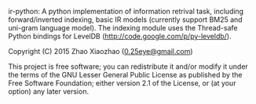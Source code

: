 ir-python: A python implementation of information retrival task, 
including forward/inverted indexing, basic IR models (currently 
support BM25 and uni-gram language model). The indexing module 
uses the Thread-safe Python bindings for LevelDB
(http://code.google.com/p/py-leveldb/).

Copyright (C) 2015  Zhao Xiaozhao (0.25eye@gmail.com)

This project is free software; you can redistribute it and/or
modify it under the terms of the GNU Lesser General Public
License as published by the Free Software Foundation; either
version 2.1 of the License, or (at your option) any later version.
